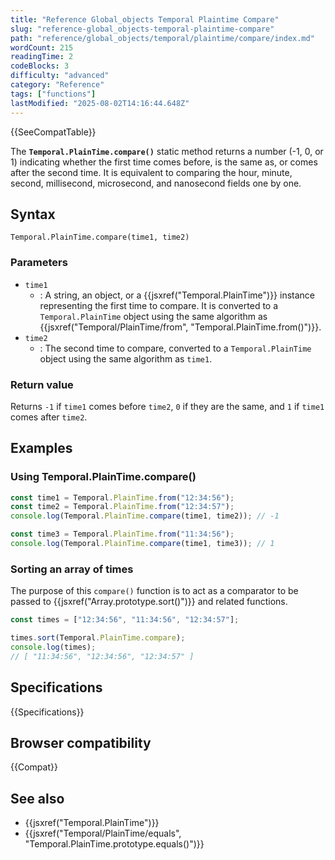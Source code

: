 ```yaml
---
title: "Reference Global_objects Temporal Plaintime Compare"
slug: "reference-global_objects-temporal-plaintime-compare"
path: "reference/global_objects/temporal/plaintime/compare/index.md"
wordCount: 215
readingTime: 2
codeBlocks: 3
difficulty: "advanced"
category: "Reference"
tags: ["functions"]
lastModified: "2025-08-02T14:16:44.648Z"
---
```



{{SeeCompatTable}}

The **`Temporal.PlainTime.compare()`** static method returns a number (-1, 0, or 1) indicating whether the first time comes before, is the same as, or comes after the second time. It is equivalent to comparing the hour, minute, second, millisecond, microsecond, and nanosecond fields one by one.

## Syntax

```js-nolint
Temporal.PlainTime.compare(time1, time2)
```

### Parameters

- `time1`
  - : A string, an object, or a {{jsxref("Temporal.PlainTime")}} instance representing the first time to compare. It is converted to a `Temporal.PlainTime` object using the same algorithm as {{jsxref("Temporal/PlainTime/from", "Temporal.PlainTime.from()")}}.
- `time2`
  - : The second time to compare, converted to a `Temporal.PlainTime` object using the same algorithm as `time1`.

### Return value

Returns `-1` if `time1` comes before `time2`, `0` if they are the same, and `1` if `time1` comes after `time2`.

## Examples

### Using Temporal.PlainTime.compare()

```js
const time1 = Temporal.PlainTime.from("12:34:56");
const time2 = Temporal.PlainTime.from("12:34:57");
console.log(Temporal.PlainTime.compare(time1, time2)); // -1

const time3 = Temporal.PlainTime.from("11:34:56");
console.log(Temporal.PlainTime.compare(time1, time3)); // 1
```

### Sorting an array of times

The purpose of this `compare()` function is to act as a comparator to be passed to {{jsxref("Array.prototype.sort()")}} and related functions.

```js
const times = ["12:34:56", "11:34:56", "12:34:57"];

times.sort(Temporal.PlainTime.compare);
console.log(times);
// [ "11:34:56", "12:34:56", "12:34:57" ]
```

## Specifications

{{Specifications}}

## Browser compatibility

{{Compat}}

## See also

- {{jsxref("Temporal.PlainTime")}}
- {{jsxref("Temporal/PlainTime/equals", "Temporal.PlainTime.prototype.equals()")}}
